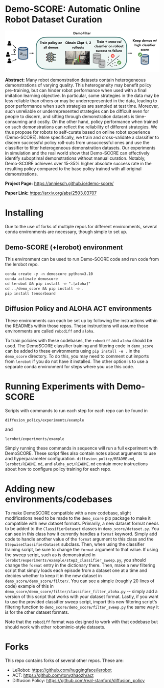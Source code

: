 # Demo-SCORE: Automatic Online Robot Dataset Curation

![method diagram](./media/method.png)

**Abstract:** Many robot demonstration datasets contain heterogeneous demonstrations of varying quality. This heterogeneity may benefit policy pre-training, but can hinder robot performance when used with a final imitation learning objective. In particular, some strategies in the data may be less reliable than others or may be underrepresented in the data, leading to poor performance when such strategies are sampled at test time. Moreover, such unreliable or underrepresented strategies can be difficult even for people to discern, and sifting through demonstration datasets is time-consuming and costly. On the other hand, policy performance when trained on such demonstrations can reflect the reliability of different strategies. We thus propose for robots to self-curate based on online robot experience (Demo-SCORE). More specifically, we train and cross-validate a classifier to discern successful policy roll-outs from unsuccessful ones and use the classifier to filter heterogeneous demonstration datasets. Our experiments in simulation and the real world show that Demo-SCORE can effectively identify suboptimal demonstrations without manual curation. Notably, Demo-SCORE achieves over 15-35% higher absolute success rate in the resulting policy compared to the base policy trained with all original demonstrations.

**Project Page:** https://anniesch.github.io/demo-score/

**Paper Link:** https://arxiv.org/abs/2503.03707

# Installing

Due to the use of forks of multiple repos for different environments, several conda environments are necessary, though simple to set up.

## Demo-SCORE (+lerobot) environment

This environment can be used to run Demo-SCORE code and run code from the lerobot repo.
```
conda create -y -n demoscore python=3.10
conda activate demoscore
cd lerobot && pip install -e ".[aloha]"
cd ../demo_score && pip install -e .
pip install tensorboard
```

## Diffusion Policy and ALOHA ACT environments
These environments can each be set up by following the instructions within the READMEs within those repos. These instructions will assume those environments are called `robodiff` and `aloha`.

To train policies with these codebases, the `robodiff` and `aloha` should be used. The DemoSCORE classifier training and filtering code in `demo_score` can be added to these environments using `pip install -e .` in the `demo_score` directory. To do this, you may need to comment out imports from `lerobot` if you do not have it installed. The other option is to use a separate conda environment for steps where you use this code.


# Running Experiments with Demo-SCORE
 
Scripts with commands to run each step for each repo can be found in
```
diffusion_policy/experiments/example
``` 
and 
```
lerobot/experiments/example
```
Simply running these commands in sequence will run a full experiment with DemoSCORE. These script files also contain notes about arguments to use and hyperparameter configuration. `diffusion_policy/README.md`, `lerobot/README.md`, and `aloha_act/README.md` contain more instructions about how to configure policy training for each repo.


# Adding new environments/codebases

To make DemoSCORE compatible with a new codebase, slight modifications need to be made to the `demo_score` pip package to make it compatible with new dataset formats. Primarily, a new dataset format needs to be added to the `ClassifierDataset` classes in `demo_score/dataset.py`. You can see in this class how it currently handles a `format` keyword. Simply add code to handle another value of the `format` argument to this class and the `StepwiseClassifierDataset` subclass. Then, when using the classifier training script, be sure to change the `format` argument to that value. If using the sweep script, such as is demonstrated in `lerobot/experiments/example/step3_classifier_sweep.py`, you should change the `format` entry in the dictionary there. Then, make a new filtering script that simply loads each episode from a dataset one at a time and decides whether to keep it in the new dataset in `demo_score/demo_score/filter/`. You can see a simple (roughly 20 lines of code) example of this in `demo_score/demo_score/filter/classifier_filter_aloha.py` -- simply add a version of this script that works with your dataset format. Lastly, if you want to use the provided classifier sweep script, import this new filtering script's filtering function to `demo_score/demo_score/filter_sweep.py` the same way it is for the other dataset formats.

Note that the `robodiff` format was designed to work with that codebase but should work with other robomimic-style datasets.

# Forks

This repo contains forks of several other repos. These are:
- LeRobot: https://github.com/huggingface/lerobot
- ACT: https://github.com/tonyzhaozh/act
- Diffusion Policy: https://github.com/real-stanford/diffusion_policy
